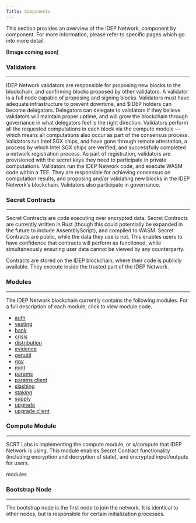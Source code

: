 ```yaml
---
Title: Components
---
```


This section provides an overview of the IDEP Network, component by component. For more information, please refer to specific pages which go into more detail.

**[Image coming soon]**

### Validators
___
IDEP Network validators are responsible for proposing new blocks to the blockchain, and confirming blocks proposed by
other validators. A validator is a full node capable of proposing and signing blocks. Validators must have adequate infrastructure
to prevent downtime, and $IDEP holders can become delegators. Delegators can delegate to validators if they believe validators
will maintain proper uptime, and will grow the blockchain through governance in what delegators feel is the right direction.
Validators perform all the requested computations in each block via the compute module — which means all computations also occur
as part of the consensus process. Validators run Intel SGX chips, and have gone through remote attestation, a process by which Intel
SGX chips are verified, and successfully completed a network registration process. As part of registration, validators are provisioned
with the secret keys they need to participate in private computations. Validators run the IDEP Network code, and execute WASM code within a TEE.
They are responsible for achieving consensus on computation results, and proposing and/or validating new blocks in the IDEP Network’s blockchain. Validators also participate in governance.

### Secret Contracts
___

Secret Contracts are code executing over encrypted data. Secret Contracts are currently written in Rust (though this could potentially be expanded in the future to include AssemblyScript), and compiled to WASM. Secret Contracts are public, while the data they use is not. This enables users to have confidence that contracts will perform as functioned, while simultaneously ensuring user data cannot be viewed by any counterparty.

Contracts are stored on the IDEP blockchain, where their code is publicly available. They execute inside the trusted part of the IDEP Network.

### Modules
___

The IDEP Network blockchain currently contains the following modules. For a full description of each module, click to view module code.

* [auth](https://github.com/cosmos/cosmos-sdk/tree/v0.38.3/x/auth)
* [vesting](https://github.com/cosmos/cosmos-sdk/tree/v0.38.3/x/auth/vesting)
* [bank](https://github.com/cosmos/cosmos-sdk/tree/v0.38.3/x/bank)
* [crisis](https://github.com/cosmos/cosmos-sdk/tree/v0.38.3/x/crisis)
* [distribution](https://github.com/cosmos/cosmos-sdk/tree/v0.38.3/x/distribution)
* [evidence](https://github.com/cosmos/cosmos-sdk/tree/v0.38.3/x/evidence)
* [genutil](https://github.com/cosmos/cosmos-sdk/tree/v0.38.3/x/genutil)
* [gov](https://github.com/cosmos/cosmos-sdk/tree/v0.38.3/x/gov)
* [mint](https://github.com/cosmos/cosmos-sdk/tree/v0.38.3/x/mint)
* [params](https://github.com/cosmos/cosmos-sdk/tree/v0.38.3/x/params)
* [params client](https://github.com/cosmos/cosmos-sdk/tree/v0.38.3/x/params/client)
* [slashing](https://github.com/cosmos/cosmos-sdk/tree/v0.38.3/x/slashing)
* [staking](https://github.com/cosmos/cosmos-sdk/tree/v0.38.3/x/staking)
* [supply](https://github.com/cosmos/cosmos-sdk/tree/v0.38.3/x/supply)
* [upgrade](https://github.com/cosmos/cosmos-sdk/tree/v0.38.3/x/upgrade)
* [upgrade client](https://github.com/cosmos/cosmos-sdk/tree/v0.38.3/x/upgrade/client)

### Compute Module
___
SCRT Labs is implementing the compute module, or x/compute that IDEP Network is using. This module enables Secret Contract functionality (including encryption and decryption of state), and encrypted input/outputs for users.

modules

### Bootstrap Node
___ 
The bootstrap node is the first node to join the network. It is identical to other nodes, but is responsible for certain initialization processes.